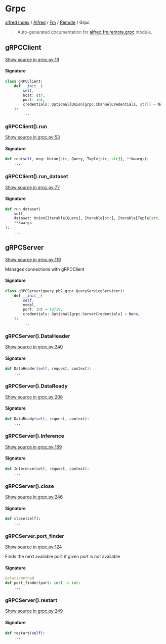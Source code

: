 # Grpc

[alfred Index](../../../README.md#alfred-index) /
[Alfred](../../index.md#alfred) /
[Fm](../index.md#fm) /
[Remote](./index.md#remote) /
Grpc

> Auto-generated documentation for [alfred.fm.remote.grpc](https://github.com/BatsResearch/alfred/blob/main/alfred/fm/remote/grpc.py) module.

## gRPCClient

[Show source in grpc.py:19](https://github.com/BatsResearch/alfred/blob/main/alfred/fm/remote/grpc.py#L19)

#### Signature

```python
class gRPCClient:
    def __init__(
        self,
        host: str,
        port: int,
        credentials: Optional[Union[grpc.ChannelCredentials, str]] = None,
    ):
        ...
```

### gRPCClient().run

[Show source in grpc.py:53](https://github.com/BatsResearch/alfred/blob/main/alfred/fm/remote/grpc.py#L53)

#### Signature

```python
def run(self, msg: Union[str, Query, Tuple[str, str]], **kwargs):
    ...
```

### gRPCClient().run_dataset

[Show source in grpc.py:77](https://github.com/BatsResearch/alfred/blob/main/alfred/fm/remote/grpc.py#L77)

#### Signature

```python
def run_dataset(
    self,
    dataset: Union[Iterable[Query], Iterable[str], Iterable[Tuple[str, str]]],
    **kwargs
):
    ...
```



## gRPCServer

[Show source in grpc.py:119](https://github.com/BatsResearch/alfred/blob/main/alfred/fm/remote/grpc.py#L119)

Manages connections with gRPCClient

#### Signature

```python
class gRPCServer(query_pb2_grpc.QueryServiceServicer):
    def __init__(
        self,
        model,
        port: int = 10719,
        credentials: Optional[grpc.ServerCredentials] = None,
    ):
        ...
```

### gRPCServer().DataHeader

[Show source in grpc.py:240](https://github.com/BatsResearch/alfred/blob/main/alfred/fm/remote/grpc.py#L240)

#### Signature

```python
def DataHeader(self, request, context):
    ...
```

### gRPCServer().DataReady

[Show source in grpc.py:208](https://github.com/BatsResearch/alfred/blob/main/alfred/fm/remote/grpc.py#L208)

#### Signature

```python
def DataReady(self, request, context):
    ...
```

### gRPCServer().Inference

[Show source in grpc.py:169](https://github.com/BatsResearch/alfred/blob/main/alfred/fm/remote/grpc.py#L169)

#### Signature

```python
def Inference(self, request, context):
    ...
```

### gRPCServer().close

[Show source in grpc.py:246](https://github.com/BatsResearch/alfred/blob/main/alfred/fm/remote/grpc.py#L246)

#### Signature

```python
def close(self):
    ...
```

### gRPCServer.port_finder

[Show source in grpc.py:124](https://github.com/BatsResearch/alfred/blob/main/alfred/fm/remote/grpc.py#L124)

Finds the next available port if given port is not available

#### Signature

```python
@staticmethod
def port_finder(port: int) -> int:
    ...
```

### gRPCServer().restart

[Show source in grpc.py:249](https://github.com/BatsResearch/alfred/blob/main/alfred/fm/remote/grpc.py#L249)

#### Signature

```python
def restart(self):
    ...
```



